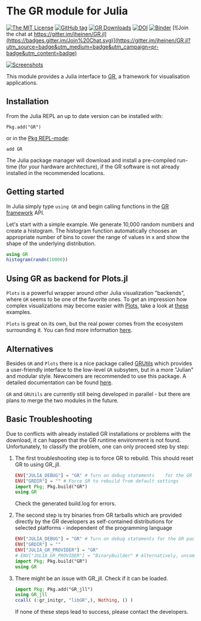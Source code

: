 # The GR module for Julia

[![The MIT License](https://img.shields.io/badge/license-MIT-orange.svg)](LICENSE.md)
[![GitHub tag](https://img.shields.io/github/tag/jheinen/GR.jl.svg)](https://github.com/jheinen/GR.jl/releases)
[![GR Downloads](https://shields.io/endpoint?url=https://pkgs.genieframework.com/api/v1/badge/GR)](https://pkgs.genieframework.com?packages=GR)
[![DOI](https://zenodo.org/badge/29193648.svg)](https://zenodo.org/badge/latestdoi/29193648)
[![Binder](https://mybinder.org/badge_logo.svg)](https://mybinder.org/v2/gh/jheinen/GR.jl/master)
[![Join the chat at https://gitter.im/jheinen/GR.jl](https://badges.gitter.im/Join%20Chat.svg)](https://gitter.im/jheinen/GR.jl?utm_source=badge&utm_medium=badge&utm_campaign=pr-badge&utm_content=badge)

[![Screenshots](https://gr-framework.org/_images/screenshots.png)](https://gr-framework.org)

This module provides a Julia interface to
[GR](http://gr-framework.org/), a framework for
visualisation applications.

## Installation

From the Julia REPL an up to date version can be installed with:

    Pkg.add("GR")

or in the [Pkg REPL-mode](https://docs.julialang.org/en/v1/stdlib/Pkg/index.html#Getting-Started-1):

    add GR

The Julia package manager will download and install a pre-compiled
run-time (for your hardware architecture), if the GR software is not
already installed in the recommended locations.

## Getting started

In Julia simply type ``using GR`` and begin calling functions
in the [GR framework](http://gr-framework.org/julia-gr.html) API.

Let's start with a simple example. We generate 10,000 random numbers and
create a histogram. The histogram function automatically chooses an appropriate
number of bins to cover the range of values in x and show the shape of the
underlying distribution.

```julia
using GR
histogram(randn(10000))
```

## Using GR as backend for Plots.jl

``Plots`` is a powerful wrapper around other Julia visualization
"backends", where ``GR`` seems to be one of the favorite ones.
To get an impression how complex visualizations may become
easier with [Plots](https://juliaplots.github.io), take a look at
[these](https://docs.juliaplots.org/latest/generated/gr/)  examples.

``Plots`` is great on its own, but the real power comes from the ecosystem surrounding it. You can find more information
[here](https://docs.juliaplots.org/latest/ecosystem/).

## Alternatives

Besides ``GR`` and ``Plots`` there is a nice package called [GRUtils](https://github.com/heliosdrm/GRUtils.jl) which provides a user-friendly interface to the low-level ``GR`` subsytem, but in a more "Julian" and modular style. Newcomers are recommended to use this package. A detailed documentation can be found [here](https://heliosdrm.github.io/GRUtils.jl/stable/).

``GR`` and ``GRUtils`` are currently still being developed in parallel - but there are plans to merge the two modules in the future.
## Basic Troubleshooting

Due to conflicts with already installed GR installations or problems with the download, it can happen that the GR runtime environment is not found. Unfortunately, to classify the problem, one can only proceed step by step:

1. The first troubleshooting step is to force GR to rebuild. This should reset GR to using GR_jll.

   ```julia
   ENV["JULIA_DEBUG"] = "GR" # Turn on debug statements    for the GR package
   ENV["GRDIR"] = "" # Force GR to rebuild from default settings
   import Pkg; Pkg.build("GR")
   using GR
   ```

   Check the generated build.log for errors.

2. The second step is try binaries from GR tarballs which are provided directly by the GR developers as self-contained distributions for selected platforms - independent of the programming language

   ```julia
   ENV["JULIA_DEBUG"] = "GR" # Turn on debug statements for the GR package
   ENV["GRDIR"] = ""
   ENV["JULIA_GR_PROVIDER"] = "GR"
   # ENV["JULIA_GR_PROVIDER"] = "BinaryBuilder" # Alternatively, uncomment this
   import Pkg; Pkg.build("GR")
   using GR
   ```

3. There might be an issue with GR_jll. Check if it can be loaded.

   ```julia
   import Pkg; Pkg.add("GR_jll")
   using GR_jll
   ccall( (:gr_initgr, "libGR",), Nothing, () )
   ```

   If none of these steps lead to success, please contact the developers.
